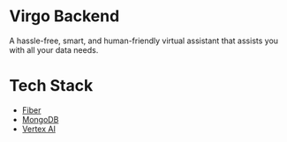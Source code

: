 # Virgo Backend
A hassle-free, smart, and human-friendly virtual assistant that assists you with all your data needs.

# Tech Stack
* [Fiber](https://gofiber.io/)
* [MongoDB](https://www.mongodb.com/)
* [Vertex AI](https://cloud.google.com/vertex-ai?hl=en)
